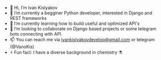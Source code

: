 - 👋 Hi, I’m Ivan Kislyakov
- 👀 I’m currently a begginer Python developer, interested in Django and REST frameworks
- 🌱 I’m currently learning how to build useful and optimized API's
- 💞️ I’m looking to collaborate on Django based projects or some telegram bots connecting with API
- 📫 You can reach me via ivankislyakovdevelop@gmail.com or telegram (@VanoKis)
- ⚡ Fun fact: I have a diverse background in chemistry :alembic:

<!---
IvanKiss42/IvanKiss42 is a ✨ special ✨ repository because its `README.md` (this file) appears on your GitHub profile.
You can click the Preview link to take a look at your changes.
--->
